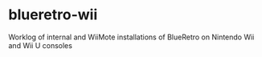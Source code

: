 # blueretro-wii
Worklog of internal and WiiMote installations of BlueRetro on Nintendo Wii and Wii U consoles
